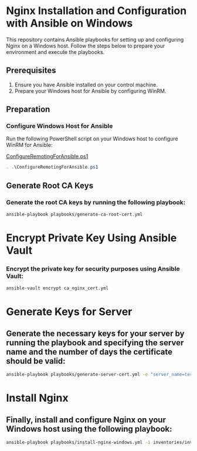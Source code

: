 # Nginx Installation and Configuration with Ansible on Windows

This repository contains Ansible playbooks for setting up and configuring Nginx on a Windows host. Follow the steps below to prepare your environment and execute the playbooks.

## Prerequisites

1. Ensure you have Ansible installed on your control machine.
2. Prepare your Windows host for Ansible by configuring WinRM.

## Preparation

### Configure Windows Host for Ansible

Run the following PowerShell script on your Windows host to configure WinRM for Ansible:

[ConfigureRemotingForAnsible.ps1](https://github.com/ansible/ansible-documentation/blob/devel/examples/scripts/ConfigureRemotingForAnsible.ps1)

```powershell
. .\ConfigureRemotingForAnsible.ps1
```

## Generate Root CA Keys

### Generate the root CA keys by running the following playbook:

```sh
ansible-playbook playbooks/generate-ca-root-cert.yml
```

# Encrypt Private Key Using Ansible Vault
### Encrypt the private key for security purposes using Ansible Vault:
```sh
ansible-vault encrypt ca_nginx_cert.yml
```

# Generate Keys for Server
## Generate the necessary keys for your server by running the playbook and specifying the server name and the number of days the certificate should be valid:
```sh
ansible-playbook playbooks/generate-server-cert.yml -e "server_name=test.ru days=3365"
```
# Install Nginx
## Finally, install and configure Nginx on your Windows host using the following playbook:
```sh
ansible-playbook playbooks/install-nginx-windows.yml -i inventories/inventory.yml
```